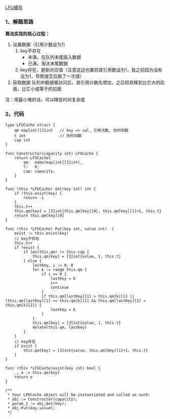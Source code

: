 [LFU缓存](https://leetcode-cn.com/problems/lfu-cache/)

### 1、解题思路
**算法实现的核心过程：**
1. 设置数据（引用计数设为1）
    1. key不存在
        - 未满，在队列末尾插入数据
        - 已满，淘汰末尾数据
    1. key存在，更新对应值（注意这边也要将其引用数设为1，我之前因为没有设为1，导致提交后报了一次错）
2. 获取数据
队列中数据被访问后，其引用计数先增加，之后将其移到比它大的后面，比它小或等于的前面

注：用最小堆的话，可以降低时间复杂度
### 2、代码

```golang
type LFUCache struct {
	qm map[int][3]int	// key => val, 引用次数, 伪时间戳
	t int				// 伪时间戳
	cap int
}

func Constructor(capacity int) LFUCache {
	return LFUCache{
		qm:  make(map[int][3]int),
		t:   0,
		cap: capacity,
	}
}

func (this *LFUCache) Get(key int) int {
	if !this.exist(key) {
		return -1
	}
	this.t++
	this.qm[key] = [3]int{this.qm[key][0], this.qm[key][1]+1, this.t}
	return this.qm[key][0]
}

func (this *LFUCache) Put(key int, value int)  {
	exist := this.exist(key)
	// key不存在
	this.t++
	if !exist {
		if len(this.qm) != this.cap {
			this.qm[key] = [3]int{value, 1, this.t}
		} else {
			lastKey, i := 0, 0
			for k := range this.qm {
				if i == 0 {
					lastKey = k
					i++
					continue
				}
				if this.qm[lastKey][1] > this.qm[k][1] || (this.qm[lastKey][1] == this.qm[k][1] && this.qm[lastKey][2] > this.qm[k][2]) {
					lastKey = k
				}
			}
			this.qm[key] = [3]int{value, 1, this.t}
			delete(this.qm, lastKey)
		}
	}
	// key存在
	if exist {
		this.qm[key] = [3]int{value, this.qm[key][1]+1, this.t}
	}
}

func (this *LFUCache)exist(key int) bool {
	_, e := this.qm[key]
	return e
}

/**
 * Your LFUCache object will be instantiated and called as such:
 * obj := Constructor(capacity);
 * param_1 := obj.Get(key);
 * obj.Put(key,value);
 */
```
